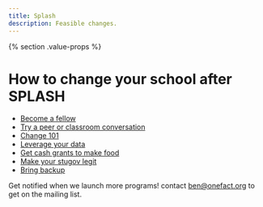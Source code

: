 ```yaml
---
title: Splash
description: Feasible changes.
---
```


{% section .value-props %}

# How to change your school after SPLASH

- [Become a fellow](doorstopfellows.org)
- [Try a peer or classroom conversation](https://docs.google.com/document/d/1UjxbqVURzbfLskya9urnbFsgMLEl_9jR4d_jgBP7m_o/edit?usp=sharing)
- [Change 101](https://docs.google.com/document/d/1kBjqRGDganh04WiXWq3Z8ZQQIzilZj1Zh2c-2Tmu2PU/edit?usp=sharing)
- [Leverage your data](https://thelatepass.org/time)
- [Get cash grants to make food](https://thelatepass.org/programs/eat)
- [Make your stugov legit](https://thelatepass.org/stuco)
- [Bring backup](https://thelatepass.org/programs/phones) 

Get notified when we launch more programs! contact [ben@onefact.org](mailto:ben@onefact.org) to get on the mailing list.


